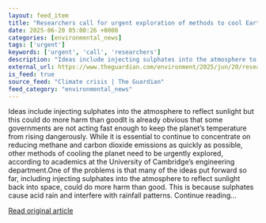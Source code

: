 ```yaml
---
layout: feed_item
title: "Researchers call for urgent exploration of methods to cool Earth"
date: 2025-06-20 05:00:26 +0000
categories: [environmental_news]
tags: ['urgent']
keywords: ['urgent', 'call', 'researchers']
description: "Ideas include injecting sulphates into the atmosphere to reflect sunlight but this could do more harm than goodIt is already obvious that some governments ar..."
external_url: https://www.theguardian.com/environment/2025/jun/20/researchers-call-for-urgent-exploration-of-methods-to-cool-earth
is_feed: true
source_feed: "Climate crisis | The Guardian"
feed_category: "environmental_news"
---
```


Ideas include injecting sulphates into the atmosphere to reflect sunlight but this could do more harm than goodIt is already obvious that some governments are not acting fast enough to keep the planet’s temperature from rising dangerously. While it is essential to continue to concentrate on reducing methane and carbon dioxide emissions as quickly as possible, other methods of cooling the planet need to be urgently explored, according to academics at the University of Cambridge’s engineering department.One of the problems is that many of the ideas put forward so far, including injecting sulphates into the atmosphere to reflect sunlight back into space, could do more harm than good. This is because sulphates cause acid rain and interfere with rainfall patterns. Continue reading...

[Read original article](https://www.theguardian.com/environment/2025/jun/20/researchers-call-for-urgent-exploration-of-methods-to-cool-earth)

